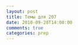 ```yaml
---
layout: post
title: Темы для 207
date: 2010-09-28T14:08:00
comments: true
categories: prep
---
```


